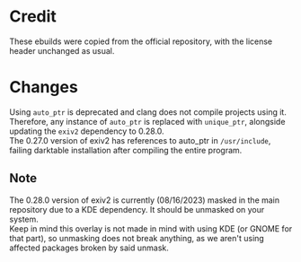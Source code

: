 # Credit
These ebuilds were copied from the official repository, with the license header unchanged as usual.

# Changes
Using `auto_ptr` is deprecated and clang does not compile projects using it.  
Therefore, any instance of `auto_ptr` is replaced with `unique_ptr`, alongside updating the `exiv2` dependency to 0.28.0.  
The 0.27.0 version of exiv2 has references to auto_ptr in `/usr/include`, failing darktable installation after compiling the entire program.

## Note
The 0.28.0 version of exiv2 is currently (08/16/2023) masked in the main repository due to a KDE dependency. It should be unmasked on your system.  
Keep in mind this overlay is not made in mind with using KDE (or GNOME for that part), so unmasking does not break anything, as we aren't using affected packages broken by said unmask.
